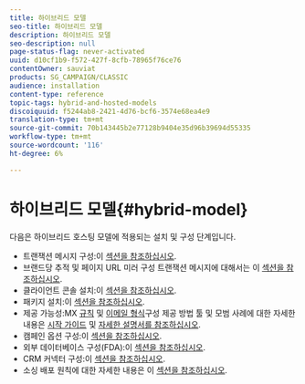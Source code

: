 ```yaml
---
title: 하이브리드 모델
seo-title: 하이브리드 모델
description: 하이브리드 모델
seo-description: null
page-status-flag: never-activated
uuid: d10cf1b9-f572-427f-8cfb-78965f76ce76
contentOwner: sauviat
products: SG_CAMPAIGN/CLASSIC
audience: installation
content-type: reference
topic-tags: hybrid-and-hosted-models
discoiquuid: f5244ab8-2421-4d76-bcf6-3574e68ea4e9
translation-type: tm+mt
source-git-commit: 70b143445b2e77128b9404e35d96b39694d55335
workflow-type: tm+mt
source-wordcount: '116'
ht-degree: 6%

---
```



# 하이브리드 모델{#hybrid-model}

다음은 하이브리드 호스팅 모델에 적용되는 설치 및 구성 단계입니다.

* 트랜잭션 메시지 구성:이 [섹션을 참조하십시오](../../message-center/using/transactional-messaging-architecture.md).
* 브랜드당 추적 및 페이지 URL 미러 구성 트랜잭션 메시지에 대해서는 이 [섹션을 참조하십시오](../../message-center/using/configuring-multibranding.md).
* 클라이언트 콘솔 설치:이 [섹션을 참조하십시오](../../installation/using/installing-the-client-console.md).
* 패키지 설치:이 [섹션을 참조하십시오](../../installation/using/installing-campaign-standard-packages.md).
* 제공 가능성:MX [규칙](../../installation/using/email-deliverability.md#mx-configuration) 및 [이메일 형식](../../installation/using/email-deliverability.md#managing-email-formats)구성 제공 방법 툴 및 모범 사례에 대한 자세한 내용은 [시작 가이드](../../delivery/using/deliverability-key-points.md) 및 [자세한 설명서를 참조하십시오](../../delivery/using/about-deliverability.md).
* 캠페인 옵션 구성:이 [섹션을 참조하십시오](../../installation/using/configuring-campaign-options.md).
* 외부 데이터베이스 구성(FDA):이 [섹션을 참조하십시오](../../platform/using/about-fda.md).
* CRM 커넥터 구성:이 [섹션을 참조하십시오](../../platform/using/crm-connectors.md).
* 소싱 배포 원칙에 대한 자세한 내용은 이 [섹션을 참조하십시오](../../installation/using/mid-sourcing-deployment.md).

